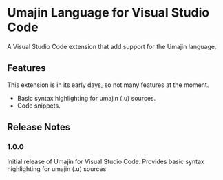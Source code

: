 # Umajin Language for Visual Studio Code

A Visual Studio Code extension that add support for the Umajin language.

## Features

This extension is in its early days, so not many features at the moment.

* Basic syntax highlighting for umajin (.u) sources.
* Code snippets.

## Release Notes

### 1.0.0

Initial release of Umajin for Visual Studio Code.
Provides basic syntax highlighting for umajin (.u) sources

